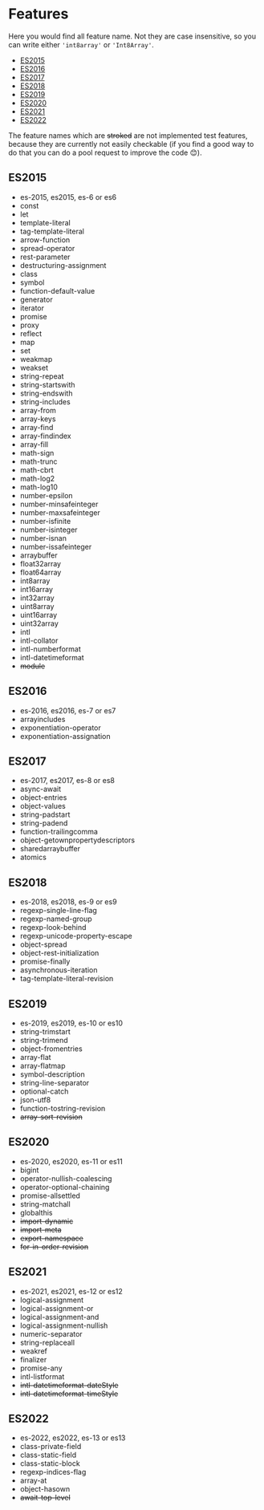 # Features

Here you would find all feature name.
Not they are case insensitive, so you can write either `'int8array'` or
`'Int8Array'`.

* [ES2015](#es2015)
* [ES2016](#es2016)
* [ES2017](#es2017)
* [ES2018](#es2018)
* [ES2019](#es2019)
* [ES2020](#es2020)
* [ES2021](#es2021)
* [ES2022](#es2022)

The feature names which are <strike>stroked</strike> are not implemented
test features, because they are currently not easily checkable (if you find a
good way to do that you can do a pool request to improve the code 😊).

<a name="es2015"></a>
## ES2015

* es-2015, es2015, es-6 or es6
* const
* let
* template-literal
* tag-template-literal
* arrow-function
* spread-operator
* rest-parameter
* destructuring-assignment
* class
* symbol
* function-default-value
* generator
* iterator
* promise
* proxy
* reflect
* map
* set
* weakmap
* weakset
* string-repeat
* string-startswith
* string-endswith
* string-includes
* array-from
* array-keys
* array-find
* array-findindex
* array-fill
* math-sign
* math-trunc
* math-cbrt
* math-log2
* math-log10
* number-epsilon
* number-minsafeinteger
* number-maxsafeinteger
* number-isfinite
* number-isinteger
* number-isnan
* number-issafeinteger
* arraybuffer
* float32array
* float64array
* int8array
* int16array
* int32array
* uint8array
* uint16array
* uint32array
* intl
* intl-collator
* intl-numberformat
* intl-datetimeformat
* <strike>module</strike>

<a name="es2016"></a>
## ES2016

* es-2016, es2016, es-7 or es7
* arrayincludes
* exponentiation-operator
* exponentiation-assignation

<a name="es2017"></a>
## ES2017

* es-2017, es2017, es-8 or es8
* async-await
* object-entries
* object-values
* string-padstart
* string-padend
* function-trailingcomma
* object-getownpropertydescriptors
* sharedarraybuffer
* atomics

<a name="es2018"></a>
## ES2018

* es-2018, es2018, es-9 or es9
* regexp-single-line-flag
* regexp-named-group
* regexp-look-behind
* regexp-unicode-property-escape
* object-spread
* object-rest-initialization
* promise-finally
* asynchronous-iteration
* tag-template-literal-revision

<a name="es2019"></a>
## ES2019

* es-2019, es2019, es-10 or es10
* string-trimstart
* string-trimend
* object-fromentries
* array-flat
* array-flatmap
* symbol-description
* string-line-separator
* optional-catch
* json-utf8
* function-tostring-revision
* <strike>array-sort-revision</strike>

<a name="es2020"></a>
## ES2020

* es-2020, es2020, es-11 or es11
* bigint
* operator-nullish-coalescing
* operator-optional-chaining
* promise-allsettled
* string-matchall
* globalthis
* <strike>import-dynamic</strike>
* <strike>import-meta</strike>
* <strike>export-namespace</strike>
* <strike>for-in-order-revision</strike>

<a name="es2021"></a>
## ES2021

* es-2021, es2021, es-12 or es12
* logical-assignment
* logical-assignment-or
* logical-assignment-and
* logical-assignment-nullish
* numeric-separator
* string-replaceall
* weakref
* finalizer
* promise-any
* intl-listformat
* <strike>intl-datetimeformat-dateStyle</strike>
* <strike>intl-datetimeformat-timeStyle</strike>

<a name="es2022"></a>
## ES2022

* es-2022, es2022, es-13 or es13
* class-private-field
* class-static-field
* class-static-block
* regexp-indices-flag
* array-at
* object-hasown
* <strike>await-top-level</strike>
